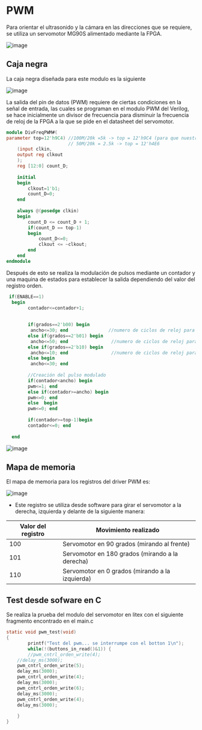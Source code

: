 # PWM

Para orientar el ultrasonido y la cámara en las direcciones que se requiere, se utiliza un servomotor MG90S alimentado mediante la FPGA.


![image](https://user-images.githubusercontent.com/80898083/129970920-19c28b06-f383-48fb-a5ca-b65e47f02703.png)

## Caja negra 

La caja negra diseñada para este modulo es la siguiente 

![image](https://user-images.githubusercontent.com/36159520/130699975-457cc9f3-384e-4156-86f8-49b7f92bbb14.png)

La salida del pin de datos (PWM) requiere de ciertas condiciones en la señal de entrada, las cuales se programan en el modulo PWM del Verilog, se hace inicialmente un divisor de frecuencia para disminuir la frecuencia de reloj de la FPGA a la que se pide en el datasheet del servomotor.

```verilog
module DivFreqPWM#( 
parameter top=12'h9C4) //100M/20k =5k -> top = 12'h9C4 (para que nuestro clock sea de 20khz) 
					   // 50M/20k = 2.5k -> top = 12'h4E6
    (input clkin,
    output reg clkout
    );
    reg [12:0] count_D;
	
	initial
	begin
		clkout=1'b1;
		count_D=0;
	end
	
	always @(posedge clkin) 
	begin
		count_D <= count_D + 1;
		if(count_D == top-1)
		begin
			count_D<=0;
			clkout <= ~clkout;
		end
	end
endmodule
```


Después de esto se realiza la modulación de pulsos mediante un contador y una maquina de estados para establecer la salida dependiendo del valor del registro orden.



```verilog
 if(ENABLE==1)
  begin  
        contador<=contador+1;
    
  
        if(grados==2'b00) begin
         ancho<=30; end               //numero de ciclos de reloj para hacer 1.5ms
        else if(grados==2'b01) begin
         ancho<=50; end                //numero de ciclos de reloj para hacer 2ms
        else if(grados==2'b10) begin
         ancho<=10; end                //numero de ciclos de reloj para hacer 1ms
        else begin
         ancho<=30; end 
         
        //Creación del pulso modulado      
        if(contador<ancho) begin 
        pwm<=1; end
        else if(contador>=ancho) begin
        pwm<=0; end 
        else  begin
        pwm<=0; end
    
        if(contador>=top-1)begin 
        contador<=0; end
                                                       
  end
```
![image](https://user-images.githubusercontent.com/80898083/129971042-585ece5f-87f5-46d3-b024-47dd88db6a07.png)

## Mapa de memoria

El mapa de memoria para los registros del driver PWM es:

![image](https://user-images.githubusercontent.com/36159520/130700183-7ab1a77f-cd49-4279-b9b7-fa6a586ccb7a.png)

- Este registro se utiliza desde software para girar el servomotor a la derecha, izquierda y delante de la siguiente manera:


|Valor del registro |	Movimiento realizado |
|---|---|
|100 |	Servomotor en 90 grados (mirando al frente) |
|101 |	Servomotor en 180 grados (mirando a la derecha)| 
|110 |	Servomotor en 0 grados (mirando a la izquierda)|




## Test desde sofware en C

Se realiza la prueba del modulo del servomotor en litex con el siguiente fragmento encontrado en el main.c

```C
static void pwm_test(void)
{  
        printf("Test del pwm... se interrumpe con el botton 1\n");
        while(!(buttons_in_read()&1)) {
        //pwm_cntrl_orden_write(4);
	//delay_ms(3000);
	pwm_cntrl_orden_write(5);
	delay_ms(3000);
	pwm_cntrl_orden_write(4);
	delay_ms(3000);
	pwm_cntrl_orden_write(6);
	delay_ms(3000);
	pwm_cntrl_orden_write(4);
	delay_ms(3000);
	
	}
}
```

